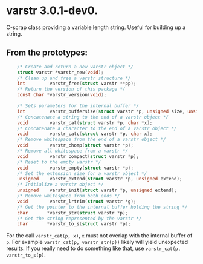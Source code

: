 # varstr 3.0.1-dev0.

C-scrap class providing a variable length string. Useful for building up a
string.

## From the prototypes:

```c
    /* Create and return a new varstr object */
    struct varstr *varstr_new(void);
    /* Clean up and free a varstr structure */
    int         varstr_free(struct varstr **pp);
    /* Return the version of this package */
    const char *varstr_version(void);

    /* Sets parameters for the internal buffer */
    int         varstr_buffersize(struct varstr *p, unsigned size, unsigned extend);
    /* Concatenate a string to the end of a varstr object */
    void        varstr_cat(struct varstr *p, char *x);
    /* Concatenate a character to the end of a varstr object */
    void        varstr_catc(struct varstr *p, char x);
    /* Remove whitespace from the end of a varstr object */
    void        varstr_chomp(struct varstr *p);
    /* Remove all whitespace from a varstr */
    void        varstr_compact(struct varstr *p);
    /* Reset to the empty varstr */
    void        varstr_empty(struct varstr *p);
    /* Set the extension size for a varstr object */
    unsigned    varstr_extend(struct varstr *p, unsigned extend);
    /* Initialize a varstr object */
    unsigned    varstr_init(struct varstr *p, unsigned extend);
    /* Remove whitespace from both ends */
    void        varstr_lrtrim(struct varstr *g);
    /* Get the pointer to the internal buffer holding the string */
    char       *varstr_str(struct varstr *p);
    /* Get the string represented by the varstr */
    char       *varstr_to_s(struct varstr *p);
```

For the call `varstr_cat(p, x)`, `x` must not overlap with the internal buffer of
`p`. For example `varstr_cat(p, varstr_str(p))` likely will yield unexpected
results. If you really need to do something like that, use
`varstr_cat(p, varstr_to_s(p)`.
